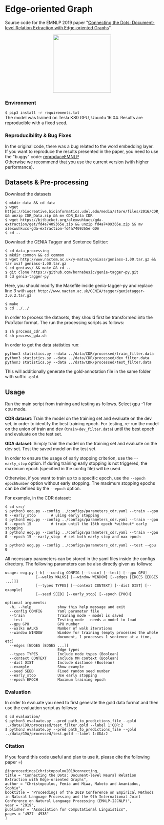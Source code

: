 # Edge-oriented Graph
Source code for the EMNLP 2019 paper "[Connecting the Dots: Document-level Relation Extraction with Edge-oriented Graphs](https://www.aclweb.org/anthology/D19-1498.pdf)".

<p align="center">
  <img src="./network.svg" height="190">
</p>


### Environment
`$ pip3 install -r requirements.txt`  
The model was trained on Tesla K80 GPU, Ubuntu 16.04. Results are reproducible with a fixed seed.



### Reproducibility & Bug Fixes

In the original code, there was a bug related to the word embedding layer.  
If you want to reproduce the results presented in the paper, you need to use the "buggy" code: [reproduceEMNLP](https://github.com/fenchri/edge-oriented-graph/tree/reproduceEMNLP)   
Otherwise we recommend that you use the current version (with higher performance).



## Datasets & Pre-processing
Download the datasets
```
$ mkdir data && cd data
$ wget https://biocreative.bioinformatics.udel.edu/media/store/files/2016/CDR_Data.zip && unzip CDR_Data.zip && mv CDR_Data CDR
$ wget https://bitbucket.org/alexwuhkucs/gda-extraction/get/fd4a7409365e.zip && unzip fd4a7409365e.zip && mv alexwuhkucs-gda-extraction-fd4a7409365e GDA
$ cd ..
```

Download the GENIA Tagger and Sentence Splitter:
```
$ cd data_processing
$ mkdir common && cd common
$ wget http://www.nactem.ac.uk/y-matsu/geniass/geniass-1.00.tar.gz && tar xvzf geniass-1.00.tar.gz
$ cd geniass/ && make && cd ..
$ git clone https://github.com/bornabesic/genia-tagger-py.git
$ cd genia-tagger-py 
```
Here, you should modify the Makefile inside genia-tagger-py and replace line 3 with `wget http://www.nactem.ac.uk/GENIA/tagger/geniatagger-3.0.2.tar.gz`
```
$ make
$ cd ../../
```

In order to process the datasets, they should first be transformed into the PubTator format. The run the processing scripts as follows:
```
$ sh process_cdr.sh
$ sh process_gda.sh
```

In order to get the data statistics run:
```
python3 statistics.py --data ../data/CDR/processed/train_filter.data
python3 statistics.py --data ../data/CDR/processed/dev_filter.data
python3 statistics.py --data ../data/CDR/processed/test_filter.data
```
This will additionally generate the gold-annotation file in the same folder with suffix `.gold`.


## Usage
Run the main script from training and testing as follows. Select gpu -1 for cpu mode.  

**CDR dataset**: Train the model on the training set and evaluate on the dev set, in order to identify the best training epoch.
For testing, re-run the model on the union of train and dev (`train+dev_filter.data`) until the best epoch and evaluate on the test set.

**GDA dataset**: Simply train the model on the training set and evaluate on the dev set. Test the saved model on the test set.

In order to ensure the usage of early stopping criterion, use the `--early_stop` option.
If during training early stopping is not triggered, the maximum epoch (specified in the config file) will be used.

Otherwise, if you want to train up to a specific epoch, use the `--epoch epochNumber` option without early stopping.
The maximum stopping epochs can be defined by the `--epoch` option.

For example, in the CDR dataset:
```
$ cd src/
$ python3 eog.py --config ../configs/parameters_cdr.yaml --train --gpu 0 --early_stop       # using early stopping
$ python3 eog.py --config ../configs/parameters_cdr.yaml --train --gpu 0 --epoch 15         # train until the 15th epoch *without* early stopping
$ python3 eog.py --config ../configs/parameters_cdr.yaml --train --gpu 0 --epoch 15 --early_stop  # set both early stop and max epoch

$ python3 eog.py --config ../configs/parameters_cdr.yaml --test --gpu 0
```

All necessary parameters can be stored in the yaml files inside the configs directory.
The following parameters can be also directly given as follows:
```
usage: eog.py [-h] --config CONFIG [--train] [--test] [--gpu GPU]
              [--walks WALKS] [--window WINDOW] [--edges [EDGES [EDGES ...]]]
              [--types TYPES] [--context CONTEXT] [--dist DIST] [--example]
              [--seed SEED] [--early_stop] [--epoch EPOCH]

optional arguments:
  -h, --help            show this help message and exit
  --config CONFIG       Yaml parameter file
  --train               Training mode - model is saved
  --test                Testing mode - needs a model to load
  --gpu GPU             GPU number
  --walks WALKS         Number of walk iterations
  --window WINDOW       Window for training (empty processes the whole
                        document, 1 processes 1 sentence at a time, etc)
  --edges [EDGES [EDGES ...]]
                        Edge types
  --types TYPES         Include node types (Boolean)
  --context CONTEXT     Include MM context (Boolean)
  --dist DIST           Include distance (Boolean)
  --example             Show example
  --seed SEED           Fixed random seed number
  --early_stop          Use early stopping
  --epoch EPOCH         Maximum training epoch
```

### Evaluation
In order to evaluate you need to first generate the gold data format and then use the evaluation script as follows:
```
$ cd evaluation/
$ python3 evaluate.py --pred path_to_predictions_file --gold ../data/CDR/processed/test_filter.gold --label 1:CDR:2
$ python3 evaluate.py --pred path_to_predictions_file --gold ../data/GDA/processed/test.gold --label 1:GDA:2
```


### Citation

If you found this code useful and plan to use it, please cite the following paper =)
```
@inproceedings{christopoulou2019connecting,  
title = "Connecting the Dots: Document-level Neural Relation Extraction with Edge-oriented Graphs",  
author = "Christopoulou, Fenia and Miwa, Makoto and Ananiadou, Sophia",  
booktitle = "Proceedings of the 2019 Conference on Empirical Methods in Natural Language Processing and the 9th International Joint Conference on Natural Language Processing (EMNLP-IJCNLP)",  
year = "2019",  
publisher = "Association for Computational Linguistics",  
pages = "4927--4938"  
}  
```

